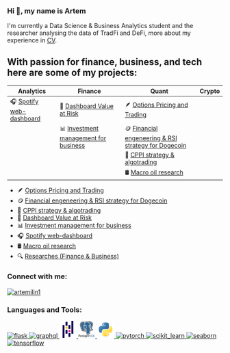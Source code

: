 ### Hi 👋, my name is Artem

I'm currently a Data Science & Business Analytics student and the researcher analysing the data of TradFi and DeFi, more about my experience in [CV](https://github.com/ArtemIlinn/my_CV/blob/main/CV%20Artem%20Ilin.pdf).
<!--
**ArtemIlinn/ArtemIlinn** is a ✨ _special_ ✨ repository because its `README.md` (this file) appears on your GitHub profile.
-->

## With passion for finance, business, and tech here are some of my projects:



| Analytics     | Finance       | Quant | Crypto |                                                                                                                                                  
| ---           | ---           |  ---  | ---    |                                                                                                                                                 
| 🎧 [Spotify web-dashboard](https://github.com/ArtemIlinn/spotifysongs) | 🌋 [Dashboard Value at Risk](https://github.com/ArtemIlinn/ValueAtRisk) | 🪶 [Options Pricing and Trading](https://github.com/ArtemIlinn/options)|
|| 📊 [Investment management for business](https://github.com/ArtemIlinn/Investment-Management) | 🪙 [Financial engeneering & RSI strategy for Dogecoin](https://github.com/ArtemIlinn/Financial-Engineering) | 
| | | 🤖 [CPPI strategy & algotrading](https://github.com/ArtemIlinn/algotrading/tree/main/strategies) | 
| | | 🛢 [Macro oil research](https://github.com/ArtemIlinn/CMF_macro) |


- 🪶 [Options Pricing and Trading](https://github.com/ArtemIlinn/options)
- 🪙 [Financial engeneering & RSI strategy for Dogecoin](https://github.com/ArtemIlinn/Financial-Engineering)
- 🤖 [CPPI strategy & algotrading](https://github.com/ArtemIlinn/algotrading/tree/main/strategies)
- 🌋 [Dashboard Value at Risk](https://github.com/ArtemIlinn/ValueAtRisk)
- 📊 [Investment management for business](https://github.com/ArtemIlinn/Investment-Management)
- 🎧 [Spotify web-dashboard](https://github.com/ArtemIlinn/spotifysongs)
- 🛢 [Macro oil research](https://github.com/ArtemIlinn/CMF_macro)
- 🔍 [Researches (Finance & Business)](https://github.com/ArtemIlinn/Research)




<h3 align="left">Connect with me:</h3>
<p align="left">
<a href="https://linkedin.com/in/artemilin1" target="blank"><img align="center" src="https://raw.githubusercontent.com/rahuldkjain/github-profile-readme-generator/master/src/images/icons/Social/linked-in-alt.svg" alt="artemilin1" height="30" width="40" /></a>
</p>

<h3 align="left">Languages and Tools:</h3>
<p align="left"> <a href="https://flask.palletsprojects.com/" target="_blank" rel="noreferrer"> <img src="https://www.vectorlogo.zone/logos/pocoo_flask/pocoo_flask-icon.svg" alt="flask" width="40" height="40"/> </a> <a href="https://graphql.org" target="_blank" rel="noreferrer"> <img src="https://www.vectorlogo.zone/logos/graphql/graphql-icon.svg" alt="graphql" width="40" height="40"/> </a> <a href="https://pandas.pydata.org/" target="_blank" rel="noreferrer"> <img src="https://raw.githubusercontent.com/devicons/devicon/2ae2a900d2f041da66e950e4d48052658d850630/icons/pandas/pandas-original.svg" alt="pandas" width="40" height="40"/> </a> <a href="https://www.postgresql.org" target="_blank" rel="noreferrer"> <img src="https://raw.githubusercontent.com/devicons/devicon/master/icons/postgresql/postgresql-original-wordmark.svg" alt="postgresql" width="40" height="40"/> </a> <a href="https://www.python.org" target="_blank" rel="noreferrer"> <img src="https://raw.githubusercontent.com/devicons/devicon/master/icons/python/python-original.svg" alt="python" width="40" height="40"/> </a> <a href="https://pytorch.org/" target="_blank" rel="noreferrer"> <img src="https://www.vectorlogo.zone/logos/pytorch/pytorch-icon.svg" alt="pytorch" width="40" height="40"/> </a> <a href="https://scikit-learn.org/" target="_blank" rel="noreferrer"> <img src="https://upload.wikimedia.org/wikipedia/commons/0/05/Scikit_learn_logo_small.svg" alt="scikit_learn" width="40" height="40"/> </a> <a href="https://seaborn.pydata.org/" target="_blank" rel="noreferrer"> <img src="https://seaborn.pydata.org/_images/logo-mark-lightbg.svg" alt="seaborn" width="40" height="40"/> </a> <a href="https://www.tensorflow.org" target="_blank" rel="noreferrer"> <img src="https://www.vectorlogo.zone/logos/tensorflow/tensorflow-icon.svg" alt="tensorflow" width="40" height="40"/> </a> </p>
